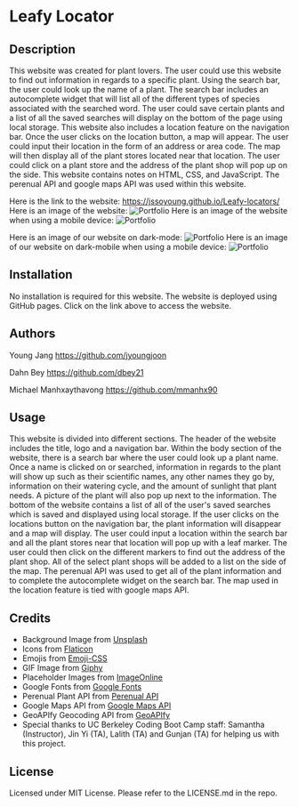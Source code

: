 # Leafy Locator

## Description

This website was created for plant lovers. The user could use this website to find out information in regards to a specific plant. Using the search bar, the user could look up the name of a plant. The search bar includes an autocomplete widget that will list all of the different types of species associated with the searched word. The user could save certain plants and a list of all the saved searches will display on the bottom of the page using local storage. This website also includes a location feature on the navigation bar. Once the user clicks on the location button, a map will appear. The user could input their location in the form of an address or area code. The map will then display all of the plant stores located near that location. The user could click on a plant store and the address of the plant shop will pop up on the side. This website contains notes on HTML, CSS, and JavaScript. The perenual API and google maps API was used within this website. 

Here is the link to the website: https://jssoyoung.github.io/Leafy-locators/
Here is an image of the website: ![Portfolio](assets/images/website-screenshot.png)
Here is an image of the website when using a mobile device: 
![Portfolio](assets/images/mobile-screenshot.png)

Here is an image of our website on dark-mode: ![Portfolio](assets/images/dm-website-screenshot.png)
Here is an image of our website on dark-mobile when using a mobile device: ![Portfolio](assets/images/dm-mobile-screenshot.png)

## Installation

No installation is required for this website. The website is deployed using GitHub pages. Click on the link above to access the website.

## Authors

Young Jang
https://github.com/jyoungjoon

Dahn Bey
https://github.com/dbey21

Michael Manhxaythavong
https://github.com/mmanhx90

## Usage

This website is divided into different sections. The header of the website includes the title, logo and a navigation bar. Within the body section of the website, there is a search bar where the user could look up a plant name. Once a name is clicked on or searched, information in regards to the plant will show up such as their scientific names, any other names they go by, information on their watering cycle, and the amount of sunlight that plant needs. A picture of the plant will also pop up next to the information. The bottom of the website contains a list of all of the user's saved searches which is saved and displayed using local storage. If the user clicks on the locations button on the navigation bar, the plant information will disappear and a map will display. The user could input a location within the search bar and all the plant stores near that location will pop up with a leaf marker. The user could then click on the different markers to find out the address of the plant shop. All of the select plant shops will be added to a list on the side of the map. The perenual API was used to get all of the plant information and to complete the autocomplete widget on the search bar. The map used in the location feature is tied with google maps API. 

## Credits

* Background Image from [Unsplash](https://unsplash.com/)
* Icons from [Flaticon](https://www.flaticon.com/)
* Emojis from [Emoji-CSS](https://emoji-css.afeld.me/)
* GIF Image from [Giphy](https://giphy.com/)
* Placeholder Images from [ImageOnline](https://imageonline.co)
* Google Fonts from [Google Fonts](https://fonts.google.com/)
* Perenual Plant API from [Perenual API](https://perenual.com/docs/api)
* Google Maps API from [Google Maps API](https://developers.google.com/maps/documentation/javascript/overview)
* GeoAPIfy Geocoding API from [GeoAPIfy](https://www.geoapify.com/geocoding-api)
* Special thanks to UC Berkeley Coding Boot Camp staff: Samantha (Instructor), Jin Yi (TA), Lalith (TA) and Gunjan (TA) for helping us with this project.

## License

Licensed under MIT License. Please refer to the LICENSE.md in the repo.